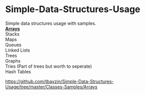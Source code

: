 # Simple-Data-Structures-Usage


Simple data structures usage with samples. <br>
<b> <a href="https://github.com/tbayzin/Simple-Data-Structures-Usage/tree/master/Classes-Samples/Arrays">Arrays</a> </b>  <br>
Stacks   <br>
Maps    <br>
Queues     <br>
Linked Lists  <br>
Trees  <br>
Graphs   <br>
Tries (Part of trees but worth to seperate)  <br>
Hash Tables <br>

https://github.com/tbayzin/Simple-Data-Structures-Usage/tree/master/Classes-Samples/Arrays
